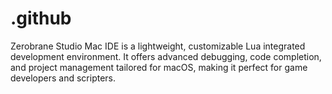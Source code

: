 # .github
Zerobrane Studio Mac IDE is a lightweight, customizable Lua integrated development environment. It offers advanced debugging, code completion, and project management tailored for macOS, making it perfect for game developers and scripters.
